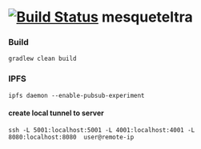[![Build Status](https://travis-ci.org/theborakompanioni/mesqueteltra.svg?branch=master)](https://travis-ci.org/theborakompanioni/mesqueteltra)
mesqueteltra
====

### Build
```
gradlew clean build
```

### IPFS
```
ipfs daemon --enable-pubsub-experiment
```


#### create local tunnel to server
```
ssh -L 5001:localhost:5001 -L 4001:localhost:4001 -L 8080:localhost:8080  user@remote-ip
```

